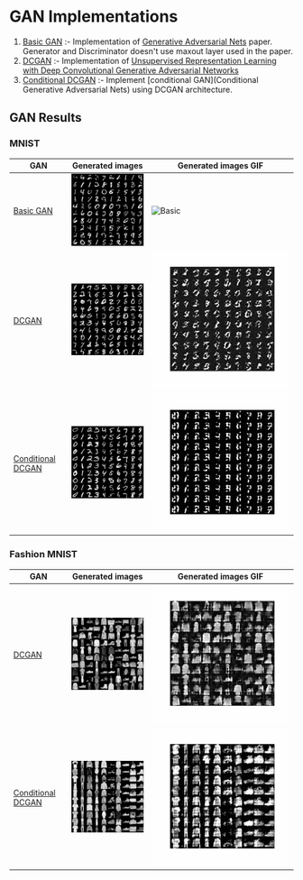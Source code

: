 # GAN Implementations

1. [Basic GAN](Basic_GAN.ipynb) :- Implementation of [Generative Adversarial Nets](https://papers.nips.cc/paper/5423-generative-adversarial-nets.pdf) paper. Generator and Discriminator doesn't use maxout layer used in the paper.
2. [DCGAN](DCGAN.ipynb) :- Implementation of [Unsupervised Representation Learning with Deep Convolutional Generative Adversarial Networks](https://arxiv.org/pdf/1511.06434.pdf)
3. [Conditional DCGAN](Conditional_DCGAN_MNIST.ipynb) :- Implement [conditional GAN](Conditional Generative Adversarial Nets) using DCGAN architecture.

## GAN Results

### MNIST

|GAN | Generated images |Generated images GIF| 
|---| --- |----|
|[Basic GAN](Basic_GAN.ipynb)|![Basic](../images/Basic_GAN/MNIST_epoch_50.jpg)|![Basic](../images/Basic_GAN/MNIST_animation.gif)|
|[DCGAN](DCGAN.ipynb)|![DCGAN](../images/DCGAN/MNIST_epoch_20.jpg)|![DCGAN](../images/DCGAN/MNIST_animation.gif)|
|[Conditional DCGAN](Conditional_DCGAN_MNIST.ipynb)|![C_DCGAN](../images/Conditional_DCGAN/MNIST_epoch_20.jpg) |![C_DCGAN](../images/Conditional_DCGAN/MNIST_animation.gif) |



### Fashion MNIST

|GAN | Generated images |Generated images GIF| 
|---| --- |----|
|[DCGAN](DCGAN.ipynb)|![DCGAN](../images/DCGAN/Fashion_MNIST_epoch_20.jpg)|![DCGAN](../images/DCGAN/FMNIST_animation.gif)|
|[Conditional DCGAN](Conditional_DCGAN_MNIST.ipynb)|![C_DCGAN](../images/Conditional_DCGAN/Fashion_MNIST_epoch_20.jpg) |![C_DCGAN](../images/Conditional_DCGAN/FMNIST_animation.gif) |
